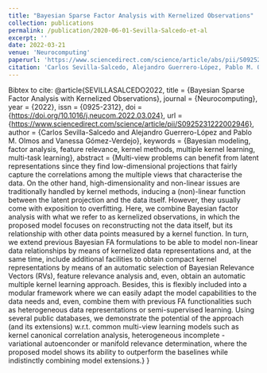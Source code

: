```yaml
---
title: "Bayesian Sparse Factor Analysis with Kernelized Observations"
collection: publications
permalink: /publication/2020-06-01-Sevilla-Salcedo-et-al
excerpt: ''
date: 2022-03-21
venue: 'Neurocomputing'
paperurl: 'https://www.sciencedirect.com/science/article/abs/pii/S0925231222002946?via%3Dihub'
citation: 'Carlos Sevilla-Salcedo, Alejandro Guerrero-López, Pablo M. Olmos, Vanessa Gómez-Verdejo, ayesian Sparse Factor Analysis with Kernelized Observations, Neurocomputing, 2022, ISSN 0925-2312, https://doi.org/10.1016/j.neucom.2022.03.024.'
---
```

Bibtex to cite:
@article{SEVILLASALCEDO2022,
title = {Bayesian Sparse Factor Analysis with Kernelized Observations},
journal = {Neurocomputing},
year = {2022},
issn = {0925-2312},
doi = {https://doi.org/10.1016/j.neucom.2022.03.024},
url = {https://www.sciencedirect.com/science/article/pii/S0925231222002946},
author = {Carlos Sevilla-Salcedo and Alejandro Guerrero-López and Pablo M. Olmos and Vanessa Gómez-Verdejo},
keywords = {Bayesian modeling, factor analysis, feature relevance, kernel methods, multiple kernel learning, multi-task learning},
abstract = {Multi-view problems can benefit from latent representations since they find low-dimensional projections that fairly capture the correlations among the multiple views that characterise the data. On the other hand, high-dimensionality and non-linear issues are traditionally handled by kernel methods, inducing a (non)-linear function between the latent projection and the data itself. However, they usually come with exposition to overfitting. Here, we combine Bayesian factor analysis with what we refer to as kernelized observations, in which the proposed model focuses on reconstructing not the data itself, but its relationship with other data points measured by a kernel function. In turn, we extend previous Bayesian FA formulations to be able to model non-linear data relationships by means of kernelized data representations and, at the same time, include additional facilities to obtain compact kernel representations by means of an automatic selection of Bayesian Relevance Vectors (RVs), feature relevance analysis and, even, obtain an automatic multiple kernel learning approach. Besides, this is flexibly included into a modular framework where we can easily adapt the model capabilities to the data needs and, even, combine them with previous FA functionalities such as heterogeneous data representations or semi-supervised learning. Using several public databases, we demonstrate the potential of the approach (and its extensions) w.r.t. common multi-view learning models such as kernel canonical correlation analysis, heterogeneous incomplete - variational autoenconder or manifold relevance determination, where the proposed model shows its ability to outperform the baselines while indistinctly combining model extensions.}
}
